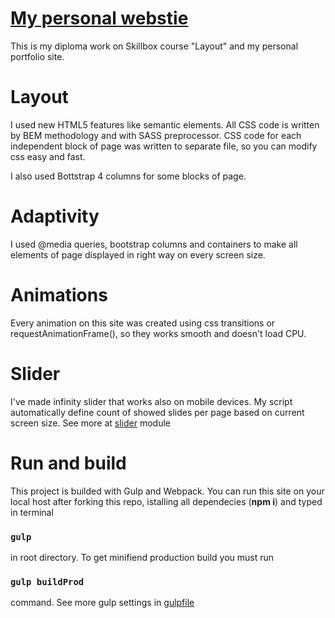 # [My personal webstie](https://vadimveberg.ru/)
This is my diploma work on Skillbox course "Layout" and my personal portfolio site.

# Layout
I used new HTML5 features like semantic elements. All CSS code is written by BEM methodology and with SASS preprocessor. CSS code for each independent block of page was written to separate file, so you can modify css easy and fast.

<!-- <img src="https://vadimveberg.ru/assets/img/git_readme/SASS_blocks.png" width="150px" alt="Independent SASS blocks"> -->

I also used Bottstrap 4 columns for some blocks of page.

# Adaptivity
I used @media queries, bootstrap columns and containers to make all elements of page displayed in right way on every screen size.<br>
<!-- <img src="https://vadimveberg.ru/assets/img/git_readme/Adaptive.png" width="350px" alt="Adaptive"> -->

# Animations
Every animation on this site was created using css transitions or requestAnimationFrame(), so they works smooth and doesn't load CPU.

<!-- <img src="https://vadimveberg.ru/assets/img/git_readme/Animation_1.gif" width="800px" alt="Animation_1"> -->

# Slider
I've made infinity slider that works also on mobile devices. My script automatically define count of showed slides per page based on current screen size. See more at [slider](https://github.com/VadimVeberg/personal-webstie/blob/master/src/assets/js/modules/slider.js) module

<!-- <img src="https://vadimveberg.ru/assets/img/git_readme/Slider.gif" width="500px" alt="Animation_1"> -->

# Run and build
This project is builded with Gulp and Webpack. You can run this site on your local host after forking this repo, istalling all dependecies (**npm i**) and typed in terminal
### `gulp`

in root directory.
 To get minifiend production build you must run
 
 ### `gulp buildProd`
 
 command. See more gulp settings in [gulpfile](https://github.com/VadimVeberg/personal-webstie/blob/master/gulpfile.js)
